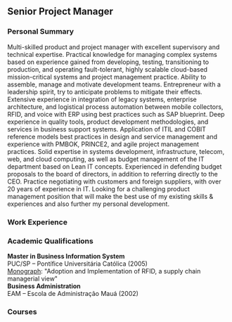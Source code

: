 ## Senior Project Manager

### Personal Summary

Multi-skilled product and project manager with excellent supervisory and technical expertise. Practical knowledge for managing complex systems based on experience gained from developing, testing, transitioning to production, and operating fault-tolerant, highly scalable cloud-based mission-critical systems and project management practice. Ability to assemble, manage and motivate development teams. Entrepreneur with a leadership spirit, try to anticipate problems to mitigate their effects. Extensive experience in integration of legacy systems, enterprise architecture, and logistical process automation between mobile collectors, RFID, and voice with ERP using best practices such as SAP blueprint. Deep experience in quality tools, product development methodologies, and services in business support systems. Application of ITIL and COBIT reference models best practices in design and service management and experience with PMBOK, PRINCE2, and agile project management practices. Solid expertise in systems development, infrastructure, telecom, web, and cloud computing, as well as budget management of the IT department based on Lean IT concepts. Experienced in defending budget proposals to the board of directors, in addition to referring directly to the CEO. Practice negotiating with customers and foreign suppliers, with over 20 years of experience in IT. Looking for a challenging product management position that will make the best use of my existing skills & experiences and also further my personal development.

### Work Experience
### Academic Qualifications<br>
 **Master in Business Information System**<br>
  PUC/SP – Pontífice Universitária Católica (2005)<br>
  [Monograph](http://mbis.pucsp.br/biblioteca/quental_resumo.php): "Adoption and Implementation of RFID, a supply chain managerial view"<br>
 **Business Administration**<br>
  EAM – Escola de Administração Mauá (2002)

### Courses
